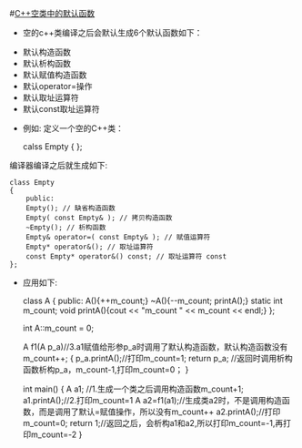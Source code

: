 
#[C++空类中的默认函数](http://blog.csdn.net/peter_teng/article/details/12041591)
* 空的c++类编译之后会默认生成6个默认函数如下：
 + 默认构造函数
 + 默认析构函数
 + 默认赋值构造函数
 + 默认operator=操作
 + 默认取址运算符
 + 默认const取址运算符
 
* 例如:
定义一个空的C++类：

    calss Empty
    {
    };
    
编译器编译之后就生成如下:

    class Empty
    {
        public:
        Empty(); // 缺省构造函数
        Empty( const Empty& ); // 拷贝构造函数
        ~Empty(); // 析构函数
        Empty& operator=( const Empty& ); // 赋值运算符
        Empty* operator&(); // 取址运算符
        const Empty* operator&() const; // 取址运算符 const
    };

* 应用如下:

     class A
     {
     public:
         	A(){++m_count;}
         	~A(){--m_count; printA();}
         	static int m_count;
         	void printA(){cout << "m_count " << m_count << endl;}
     };
     
     int A::m_count = 0;
     
     A f1(A p_a)//3.a1赋值给形参p_a时调用了默认构造函数，默认构造函数没有m_count++;
     {
         	p_a.printA();//打印m_count=1;
         	return p_a; //返回时调用析构函数析构p_a，m_count-1,打印m_count=0；
     }
     
     int main()
     {
         	A a1; //1.生成一个类之后调用构造函数m_count+1;
         	a1.printA();//2.打印m_count=1
         	A a2=f1(a1);//生成类a2时，不是调用构造函数，而是调用了默认=赋值操作，所以没有m_count++
         	a2.printA();//打印m_count=0;
         	return 1;//返回之后，会析构a1和a2,所以打印m_count=-1,再打印m_count=-2
     }



